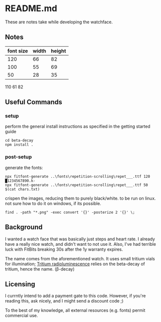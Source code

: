 # README.md

These are notes take while developing the watchface.

## Notes

| font size | width | height |
| --------- | ----- | ------ |
| 120       | 66    | 82     |
| 100       | 55    | 69     |
| 50        | 28    | 35     |


110 61 82
## Useful Commands

### setup

perform the general install instructions as specified in the getting started guide

    cd beta-decay
    npm install .

### post-setup

generate the fonts:

    npx fitfont-generate ..\fonts\repetition-scrolling\repet___.ttf 120 █1234567890.k-
    npx fitfont-generate ..\fonts\repetition-scrolling\repet___.ttf 50 $(cat chars.txt)

crispen the images, reducing them to purely black/white. to be run on linux. not sure how to do it on windows, if its possible.

    find . -path "*.png" -exec convert '{}' -posterize 2 '{}' \;

## Background

I wanted a watch face that was basically just steps and heart rate. I already have a really nice watch, and didn't want to not use it. Also, I've had terrible luck with FitBits breaking 30s after the 1y warranty expires.

The name comes from the aforementioned watch. It uses small tritium vials for illumination; [Tritium radioluminescence](https://en.wikipedia.org/wiki/Tritium_radioluminescence) relies on the beta-decay of tritium, hence the name. (β-decay)

## Licensing

I currntly intend to add a payment gate to this code.  However, if you're reading this, ask nicely, and I might send a discount code ;)

To the best of my knowledge, all external resources (e.g. fonts) permit commercial use.